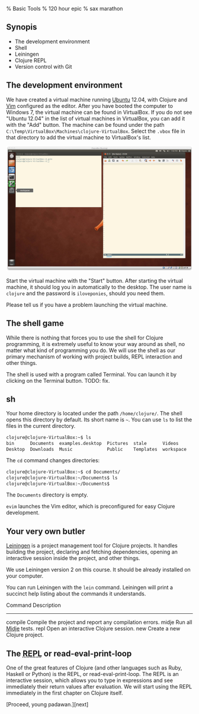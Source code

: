 % Basic Tools
% 120 hour epic
% sax marathon

## Synopis

- The development environment
- Shell
- Leiningen
- Clojure REPL
- Version control with Git

## The development environment

We have created a virtual machine running [Ubuntu] 12.04, with Clojure and
[Vim] configured as the editor. After you have booted the computer to Windows
7, the virtual machine can be found in VirtualBox. If you do not see "Ubuntu
12.04" in the list of virtual machines in VirtualBox, you can add it with the
"Add" button. The machine can be found under the path
`C:\Temp\VirtualBox\Machines\clojure-VirtualBox`. Select the `.vbox` file in that
directory to add the virtual machine to VirtualBox's list.

<a href="img/ClojureBox.png">

![Ubuntu 12.04 with the Vim editor.](img/ClojureBox.png)

</a>

Start the virtual machine with the "Start" button. After starting the virtual
machine, it should log you in automatically to the desktop. The user name is
`clojure` and the password is `iloveponies`, should you need them.

Please tell us if you have a problem launching the virtual machine.

## The shell game

While there is nothing that forces you to use the shell for Clojure
programming, it is extremely useful to know your way around as shell, no
matter what kind of programming you do. We will use the shell as our primary
mechanism of working with project builds, REPL interaction and other things.

The shell is used with a program called Terminal. You can launch it by
clicking on the Terminal button. TODO: fix.

## sh

Your home directory is located under the path `/home/clojure/`. The shell
opens this directory by default. Its short name is `~`. You can use `ls` to
list the files in the current directory.

~~~
clojure@clojure-VirtualBox:~$ ls
bin      Documents  examples.desktop  Pictures  stale      Videos
Desktop  Downloads  Music             Public    Templates  workspace
~~~

The `cd` command changes directories:

~~~
clojure@clojure-VirtualBox:~$ cd Documents/
clojure@clojure-VirtualBox:~/Documents$ ls
clojure@clojure-VirtualBox:~/Documents$
~~~

The `Documents` directory is empty.

`evim` launches the Vim editor, which is preconfigured for easy Clojure
development.

## Your very own butler

[Leiningen] is a project management tool for Clojure projects. It handles
building the project, declaring and fetching dependencies, opening an
interactive session inside the project, and other things.

We use Leiningen version 2 on this course. It should be already installed on
your computer.

You can run Leiningen with the `lein` command. Leiningen will print a succinct
help listing about the commands it understands.

Command         Description
-------         -----------
compile         Compile the project and report any compilation errors.
midje           Run all [Midje] tests.
repl            Open an interactive Clojure session.
new             Create a new Clojure project.

## The <abbr title="Read-Eval-Print-Loop">REPL</abbr> or read-eval-print-loop

One of the great features of Clojure (and other languages such as Ruby,
Haskell or Python) is the REPL, or read-eval-print-loop. The REPL is an
interactive session, which allows you to type in expressions and see
immediately their return values after evaluation. We will start using the REPL
immediately in the first chapter on Clojure itself.

<footer>
[Proceed, young padawan.][next]
</footer>

[Git]: http://git-scm.com
[Leiningen]: https://github.com/technomancy/leiningen
[Midje]: https://github.com/marick/Midje
[Ubuntu]: http://ubuntu.com
[Vim]: http://vim.org
[next]: training-day.html
